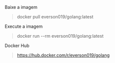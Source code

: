 Baixe a imagem
> docker pull everson019/golang:latest

Execute a imagem
> docker run --rm everson019/golang:latest

Docker Hub
> https://hub.docker.com/r/everson019/golang